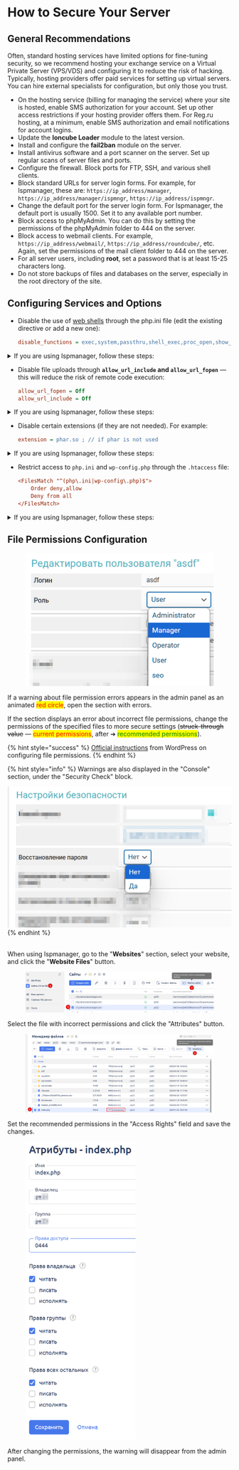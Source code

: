 # How to Secure Your Server

## General Recommendations

Often, standard hosting services have limited options for fine-tuning security, so we recommend hosting your exchange service on a Virtual Private Server (VPS/VDS) and configuring it to reduce the risk of hacking. Typically, hosting providers offer paid services for setting up virtual servers. You can hire external specialists for configuration, but only those you trust.

* On the hosting service (billing for managing the service) where your site is hosted, enable SMS authorization for your account. Set up other access restrictions if your hosting provider offers them. For Reg.ru hosting, at a minimum, enable SMS authorization and email notifications for account logins.
* Update the **Ioncube Loader** module to the latest version.
* Install and configure the **fail2ban** module on the server.
* Install antivirus software and a port scanner on the server. Set up regular scans of server files and ports.
* Configure the firewall. Block ports for FTP, SSH, and various shell clients.
* Block standard URLs for server login forms. For example, for Ispmanager, these are: `https://ip_address/manager`, `https://ip_address/manager/ispmngr`, `https://ip_address/ispmngr`.
* Change the default port for the server login form. For Ispmanager, the default port is usually 1500. Set it to any available port number.
* Block access to phpMyAdmin. You can do this by setting the permissions of the phpMyAdmin folder to 444 on the server.
* Block access to webmail clients. For example, `https://ip_address/webmail/`, `https://ip_address/roundcube/`, etc. Again, set the permissions of the mail client folder to 444 on the server.
* For all server users, including **root**, set a password that is at least 15-25 characters long.
* Do not store backups of files and databases on the server, especially in the root directory of the site.

## **Configuring Services and Options**

* Disable the use of [web shells](https://encyclopedia.kaspersky.ru/glossary/web-shell/) through the php.ini file (edit the existing directive or add a new one):

    ```ini
    disable_functions = exec,system,passthru,shell_exec,proc_open,show_source
    ```

<details>

<summary>If you are using Ispmanager, follow these steps:</summary>

1. Log in to Ispmanager as a <mark style="color:red;">**root user**</mark>.

2. Go to the "**Websites**" section, select your website, and click the "PHP Settings for the Site" button.

<figure><img src="../../../.gitbook/assets/image (2181)_eng.png" alt=""><figcaption></figcaption></figure>

3. Search for the `disable_functions` directive, check it, and click the pencil button ("**Edit Variable**").

<figure><img src="../../../.gitbook/assets/image (2182)_eng.png" alt=""><figcaption></figcaption></figure>

4. Add the specified functions (do not remove the previous values — just append the specified functions): **`exec,system,passthru,shell_exec,proc_open,show_source`** and save the changes.

    <figure><img src="../../../.gitbook/assets/image (2183)_eng.png" alt="" width="544"><figcaption></figcaption></figure>

</details>

* Disable file uploads through **`allow_url_include` and `allow_url_fopen`** — this will reduce the risk of remote code execution:

    ```ini
    allow_url_fopen = Off
    allow_url_include = Off
    ```

<details>

<summary>If you are using Ispmanager, follow these steps:</summary>

1. Log in to Ispmanager as a <mark style="color:red;">**root user**</mark>.

2. Go to the "**Websites**" section, select your website, and click the "**PHP Settings for the Site**" button.

<figure><img src="../../../.gitbook/assets/image (2181)_eng.png" alt="" width="563"><figcaption></figcaption></figure>

3. Search for the directives containing `allow_url`, check them, and click the pencil button ("**Edit Variable**").

<figure><img src="../../../.gitbook/assets/image (2185)_eng.png" alt="" width="563"><figcaption></figcaption></figure>

4. Set `Off` for the variables and save the changes.

<figure><img src="../../../.gitbook/assets/image (2184)_eng.png" alt="" width="563"><figcaption></figcaption></figure>

</details>

* Disable certain extensions (if they are not needed). For example:

    ```ini
    extension = phar.so ; // if phar is not used
    ```

<details>

<summary>If you are using Ispmanager, follow these steps:</summary>

1. Log in to Ispmanager as a <mark style="color:red;">**root user**</mark>.

2. Go to the "**PHP**" section, select the PHP version [that your website is using](https://premium.gitbook.io/main/en/basic-settings/faq/kak-proverit-versiyu-php-ispolzuyushuyusya-dlya-saita) and click the "Extensions" button.

<figure><img src="../../../.gitbook/assets/image (2186)_eng.png" alt="" width="563"><figcaption></figcaption></figure>

3. Search for the extension **`phar`** (for example), check it, and click the pencil button ("**Disable Extension**").

<figure><img src="../../../.gitbook/assets/image (2187)_eng.png" alt="" width="531"><figcaption></figcaption></figure>

4. Click the button and confirm the disabling of the extension in the pop-up window.

</details>

* Restrict access to `php.ini` and `wp-config.php` through the `.htaccess` file:

    ```ini
    <FilesMatch "^(php\.ini|wp-config\.php)$">
        Order deny,allow
        Deny from all
    </FilesMatch>
    ```

<details>

<summary>If you are using Ispmanager, follow these steps:</summary>

1. Log in to Ispmanager as <mark style="color:yellow;">**any user**</mark>.

2. Go to the "**Websites**" section, select your website, and click the "**Website Files**" button.

<figure><img src="../../../.gitbook/assets/image (2188)_eng.png" alt=""><figcaption></figcaption></figure>

3. Find the `.htaccess` file and enter edit mode by double-clicking it.

<figure><img src="../../../.gitbook/assets/image (2190)_eng.png" alt="" width="479"><figcaption></figcaption></figure>

4. Add the text specified above to the file and save the changes.

<figure><img src="../../../.gitbook/assets/image (2191)_eng.png" alt="" width="543"><figcaption></figcaption></figure>

</details>

## File Permissions Configuration

<figure><img src="../../../.gitbook/assets/image (1) (1) (1) (1) (1) (1) (1) (1) (1) (1) (1) (1) (1) (1) (1) (1) (1) (1) (1) (1) (1) (1) (1)_eng.png" alt="" width="563"><figcaption></figcaption></figure>

If a warning about file permission errors appears in the admin panel as an animated <mark style="color:red;">red circle</mark>, open the section with errors.

If the section displays an error about incorrect file permissions, change the permissions of the specified files to more secure settings (~~struck-through value~~ — <mark style="color:red;">current permissions</mark>, after ➔ <mark style="color:green;">recommended permissions</mark>).

{% hint style="success" %}
[Official instructions](https://developer.wordpress.org/advanced-administration/security/hardening/#file-permissions) from WordPress on configuring file permissions.
{% endhint %}

{% hint style="info" %}
Warnings are also displayed in the "Console" section, under the "Security Check" block.

<img src="../../../.gitbook/assets/image (2) (1) (1) (1) (1) (1) (1) (1) (1) (1) (1) (1) (1) (1) (1) (1) (1) (1) (1)_eng.png" alt="" data-size="original">
{% endhint %}

\
When using Ispmanager, go to the "**Websites**" section, select your website, and click the "**Website Files**" button.

<figure><img src="../../../.gitbook/assets/image (2188)_eng.png" alt=""><figcaption></figcaption></figure>

Select the file with incorrect permissions and click the "Attributes" button.

<figure><img src="../../../.gitbook/assets/image (2193)_eng.png" alt=""><figcaption></figcaption></figure>

Set the recommended permissions in the "Access Rights" field and save the changes.

<figure><img src="../../../.gitbook/assets/image (2197)_eng.png" alt="" width="248"><figcaption></figcaption></figure>

After changing the permissions, the warning will disappear from the admin panel.